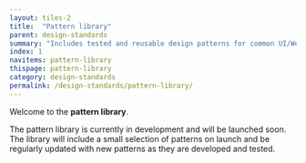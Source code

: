 ```yaml
---
layout: tiles-2
title:  "Pattern library"
parent: design-standards
summary: "Includes tested and reusable design patterns for common UI/Web requirements."
index: 1
navitems: pattern-library
thispage: pattern-library
category: design-standards
permalink: /design-standards/pattern-library/
---
```


Welcome to the **pattern library**.

The pattern library is currently in development and will be launched soon. The library will include a small selection of patterns on launch and be regularly updated with new patterns as they are developed and tested.
